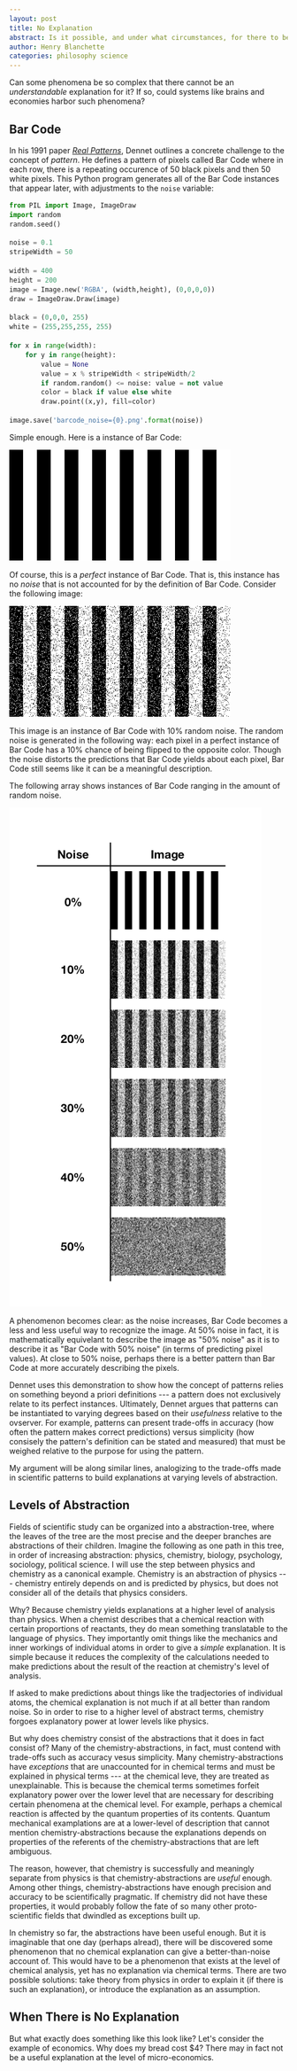 ```yaml
---
layout: post
title: No Explanation
abstract: Is it possible, and under what circumstances, for there to be no valid explanation of a phenomenon?
author: Henry Blanchette
categories: philosophy science
---
```


Can some phenomena be so complex that there cannot be an _understandable_ explanation for it? If so, could systems like brains and economies harbor such phenomena?

## Bar Code

In his 1991 paper _[Real Patterns](https://ruccs.rutgers.edu/images/personal-zenon-pylyshyn/class-info/FP2012/FP2012_readings/Dennett_RealPatterns.pdf)_, Dennet outlines a concrete challenge to the concept of _pattern_. He defines a pattern of pixels called Bar Code where in each row, there is a repeating occurence of 50 black pixels and then 50 white pixels. This Python program generates all of the Bar Code instances that appear later, with adjustments to the `noise` variable:

```python
from PIL import Image, ImageDraw
import random
random.seed()

noise = 0.1
stripeWidth = 50

width = 400
height = 200
image = Image.new('RGBA', (width,height), (0,0,0,0))
draw = ImageDraw.Draw(image)

black = (0,0,0, 255)
white = (255,255,255, 255)

for x in range(width):
    for y in range(height):
        value = None
        value = x % stripeWidth < stripeWidth/2
        if random.random() <= noise: value = not value
        color = black if value else white
        draw.point((x,y), fill=color)

image.save('barcode_noise={0}.png'.format(noise))
```


Simple enough. Here is a instance of Bar Code:

![](/assets/barcode/barcode_noise=0.0.png)

Of course, this is a _perfect_ instance of Bar Code. That is, this instance has no _noise_ that is not accounted for by the definition of Bar Code. Consider the following image:

![](/assets/barcode/barcode_noise=0.1.png)

This image is an instance of Bar Code with 10% random noise. The random noise is generated in the following way: each pixel in a perfect instance of Bar Code has a 10% chance of being flipped to the opposite color. Though the noise distorts the predictions that Bar Code yields about each pixel, Bar Code still seems like it can be a meaningful description.

The following array shows instances of Bar Code ranging in the amount of random noise.

![](/assets/barcode/barcode-array.png)

A phenomenon becomes clear: as the noise increases, Bar Code becomes a less and less useful way to recognize the image. At 50% noise in fact, it is mathematically equivelant to describe the image as "50% noise" as it is to describe it as "Bar Code with 50% noise" (in terms of predicting pixel values). At close to 50% noise, perhaps there is a better pattern than Bar Code at more accurately describing the pixels.

Dennet uses this demonstration to show how the concept of patterns relies on something beyond a priori definitions --- a pattern does not exclusively relate to its perfect instances. Ultimately, Dennet argues that patterns can be instantiated to varying degrees based on their _usefulness_ relative to the ovserver. For example, patterns can present trade-offs in accuracy (how often the pattern makes correct predictions) versus simplicity (how consisely the pattern's definition can be stated and measured) that must be weighed relative to the purpose for using the pattern.

My argument will be along similar lines, analogizing to the trade-offs made in scientific patterns to build explanations at varying levels of abstraction.

## Levels of Abstraction

Fields of scientific study can be organized into a abstraction-tree, where the leaves of the tree are the most precise and the deeper branches are abstractions of their children. Imagine the following as one path in this tree, in order of increasing abstraction: physics, chemistry, biology, psychology, sociology, political science. I will use the step between physics and chemistry as a canonical example. Chemistry is an abstraction of physics --- chemistry entirely depends on and is predicted by physics, but does not consider all of the details that physics considers.

Why? Because chemistry yields explanations at a higher level of analysis than physics. When a chemist describes that a chemical reaction with certain proportions of reactants, they do mean something translatable to the language of physics. They importantly omit things like the mechanics and inner workings of individual atoms in order to give a _simple_ explanation. It is simple because it reduces the complexity of the calculations needed to make predictions about the result of the reaction at chemistry's level of analysis.

If asked to make predictions about things like the tradjectories of individual atoms, the chemical explanation is not much if at all better than random noise. So in order to rise to a higher level of abstract terms, chemistry forgoes explanatory power at lower levels like physics.

But why does chemistry consist of the abstractions that it does in fact consist of? Many of the chemistry-abstractions, in fact, must contend with trade-offs such as accuracy vesus simplicity. Many chemistry-abstractions have _exceptions_ that are unaccounted for in chemical terms and must be explained in physical terms --- at the chemical leve, they are treated as unexplainable. This is because the chemical terms sometimes forfeit explanatory power over the lower level that are necessary for describing certain phenomena at the chemical level. For example, perhaps a chemical reaction is affected by the quantum properties of its contents. Quantum mechanical examplations are at a lower-level of description that cannot mention chemistry-abstractions because the explanations depends on properties of the referents of the chemistry-abstractions that are left ambiguous.

The reason, however, that chemistry is successfully and meaningly separate from physics is that chemistry-abstractions are _useful_ enough. Among other things, chemistry-abstractions have enough precision and accuracy to be scientifically pragmatic. If chemistry did not have these properties, it would probably follow the fate of so many other proto-scientific fields that dwindled as exceptions built up.

In chemistry so far, the abstractions have been useful enough. But it is imaginable that one day (perhaps alread), there will be discovered some phenomenon that no chemical explanation can give a better-than-noise account of. This would have to be a phenomenon that exists at the level of chemical analysis, yet has no explanation via chemical terms. There are two possible solutions: take theory from physics in order to explain it (if there is such an explanation), or introduce the explanation as an assumption.

## When There is No Explanation

But what exactly does something like this look like? Let's consider the example of economics. Why does my bread cost $4? There may in fact not be a useful explanation at the level of micro-economics.
